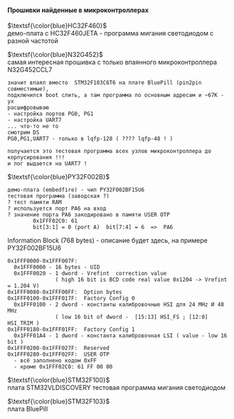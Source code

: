 #### Прошивки найденные в микроконтроллерах

$\textsf{\color{blue}HC32F460}$<br>
демо-плата с HC32F460JETA - программа мигания светодиодом с разной частотой

$\textsf{\color{blue}N32G452}$<br>
самая интересная прошивка с только впаянного микроконтроллера N32G452CCL7<br>

```
значит впаял вместо  STM32F103C6T6 на плате BluePill (pin2pin совместимые), 
подключился boot слить, а там программа по основным адресам и ~67K - ух
расшифровываю
- настройка портов PG0, PG1
- настройка UART7
... что-то не то
смотрим DS
PG0,PG1,UART7 - только в lqfp-128 ( ???? lqfp-48 ! )

получается это тестовая программа всех узлов микроконтроллера до корпусирования !!!
и лог выдается на UART7 !
```
$\textsf{\color{blue}PY32F002B}$<br>
```
демо-плата (embedfire) - чип PY32F002BF15U6 
тестовая программа (заводская ?)
? тест памяти RAM
? используется порт PA6 на вход 
? значение порта PA6 закодировано в памяти USER OTP 
        0x1FFF02C0: 61  
        bit[3:1] = 0 (port A)  bit[7:4] = 6  =>  PA6
```

Information Block (768 bytes) - описание будет здесь, на примере PY32F002BF15U6
```
0x1FFF0000-0x1FFF007F:  
  0x1FFF0000 - 16 bytes - UID
  0x1FFF0020 - 1 dword - Vrefint  correction value 
               ( high 16 bit is BCD code real value 0x1204 -> Vrefint = 1.204 V)
0x1FFF0080-0x1FFF00FF:  Option bytes
0x1FFF0100-0x1FFF017F:  Factory Config 0
  0x1FFF0100 - 2 dword - константы калибровочные HSI для 24 MHz И 48 MHz  
               ( low 16 bit of dword -  [15:13] HSI_FS ; [12:0] HSI_TRIM )     
0x1FFF0180-0x1FFF01FF:  Factory Config 1
  0x1FFF01A4 - 1 dword - константа калибровочная LSI ( value - low 16 bit )
0x1FFF0200-0x1FFF027F:  Reserved
0x1FFF0280-0x1FFF02FF:  USER OTP
  - всё заполнено кодом 0xFF
  - кроме 0x1FFF02C0: 61 FF 00 00
```

$\textsf{\color{blue}STM32F100}$<br>
плата STM32VLDISCOVERY тестовая программа мигания светодиодом

$\textsf{\color{blue}STM32F103}$<br>
плата BluePill

